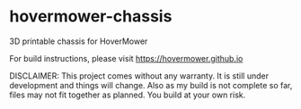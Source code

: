 # hovermower-chassis
3D printable chassis for HoverMower

For build instructions, please visit https://hovermower.github.io

DISCLAIMER: This project comes without any warranty. It is still under development and things will change. Also as my build is not complete so far,
files may not fit together as planned. You build at your own risk.

